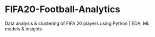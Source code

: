 # FIFA20-Football-Analytics
Data analysis &amp; clustering of FIFA 20 players using Python | EDA, ML models &amp; insights
